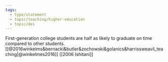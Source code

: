 ```yaml
---
tags: 
  - type/statement
  - topic/teaching/higher-education
  - topic/dei
---
```

First-generation college students are half as likely to graduate on time compared to other students. [[@2016winkelms&bernacki&butler&zochowski&golanics&harrissweavil_teaching|@winkelmes2016]] [[2006 Ishitani]]